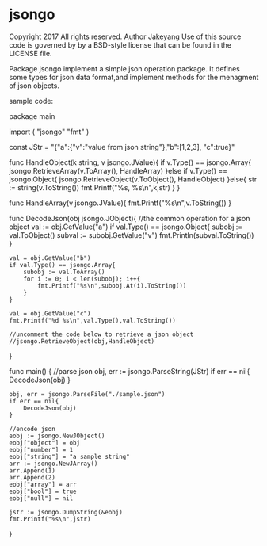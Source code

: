 # jsongo
Copyright 2017 All rights reserved.
Author Jakeyang
Use of this source code is governed by by a BSD-style
license that can be found in the LICENSE file.

Package jsongo implement a simple json operation package.
It defines some types for json data format,and implement methods for the menagment of json objects.

sample code:

package main

import (
	"jsongo"
	"fmt"
)

const JStr = "{\"a\":{\"v\":\"value from json string\"},\"b\":[1,2,3], \"c\":true}"

func HandleObject(k string, v jsongo.JValue){
	if v.Type() == jsongo.Array{
		jsongo.RetrieveArray(v.ToArray(), HandleArray)
	}else if v.Type() == jsongo.Object{
		jsongo.RetrieveObject(v.ToObject(), HandleObject)
	}else{
		str := string(v.ToString())
		fmt.Printf("%s, %s\n",k,str)
	}
}

func HandleArray(v jsongo.JValue){
	fmt.Printf("%s\n",v.ToString())
}

func DecodeJson(obj jsongo.JObject){
	//the common operation for a json object
	val := obj.GetValue("a")
	if val.Type() == jsongo.Object{
		subobj := val.ToObject()
		subval := subobj.GetValue("v")
		fmt.Println(subval.ToString())
	}

	val = obj.GetValue("b")
	if val.Type() == jsongo.Array{
		subobj := val.ToArray()
		for i := 0; i < len(subobj); i++{
			fmt.Printf("%s\n",subobj.At(i).ToString())
		}
	}

	val = obj.GetValue("c")
	fmt.Printf("%d %s\n",val.Type(),val.ToString())

	//uncomment the code below to retrieve a json object
	//jsongo.RetrieveObject(obj,HandleObject)
}

func main() {
	//parse json
	obj, err := jsongo.ParseString(JStr)
	if err == nil{
		DecodeJson(obj)
	}

	obj, err = jsongo.ParseFile("./sample.json")
	if err == nil{
		DecodeJson(obj)
	}

	//encode json
	eobj := jsongo.NewJObject()
	eobj["object"] = obj
	eobj["number"] = 1
	eobj["string"] = "a sample string"
	arr := jsongo.NewJArray()
	arr.Append(1)
	arr.Append(2)
	eobj["array"] = arr
	eobj["bool"] = true
	eobj["null"] = nil
	
	jstr := jsongo.DumpString(&eobj)
	fmt.Printf("%s\n",jstr)
}
